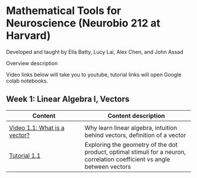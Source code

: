 
# Mathematical Tools for Neuroscience (Neurobio 212 at Harvard)

Developed and taught by Ella Batty, Lucy Lai, Alex Chen, and John Assad

Overview description

Video links below will take you to youtube, tutorial links will open Google colab notebooks.

## Week 1: Linear Algebra I, Vectors

| Content | Content description |
|------------------------|---------------|
|<img width=600/>|<img width=500/>|
|    [Video 1.1: What is a vector?](https://youtu.be/YBCLN8NnrjM)                        |  Why learn linear algebra, intuition behind vectors, definition of a vector |
|  [Tutorial 1.1](https://colab.research.google.com/github/ebatty/MathToolsforNeuroscience/blob/master/W1_LinearAlgebraI/Week1Tutorial1.ipynb)                   | Exploring the geometry of the dot product, optimal stimuli for a neuron, correlation coefficient vs angle between vectors |

